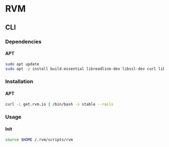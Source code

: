 # RVM

## CLI

### Dependencies

#### APT

```sh
sudo apt update
sudo apt -y install build-essential libreadline-dev libssl-dev curl libsqlite3-dev
```

### Installation

#### APT

```sh
curl -L get.rvm.io | /bin/bash -s stable --rails
```

### Usage

#### Init

```sh
source $HOME /.rvm/scripts/rvm
```
